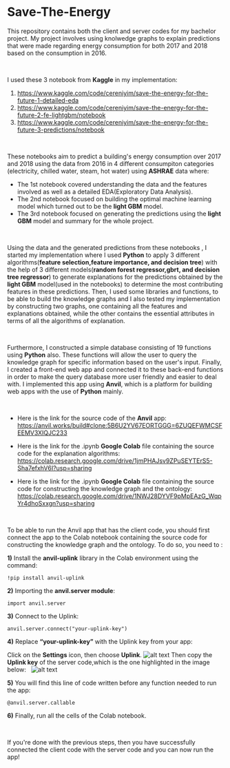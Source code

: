 # Save-The-Energy
This repository contains both the client and server codes for my bachelor project. My project involves using knolwedge graphs to explain predictions that were made regarding energy consumption for both 2017 and 2018 based on the consumption in 2016. 

&nbsp;

I used these 3 notebook from **Kaggle** in my implementation:



1) https://www.kaggle.com/code/cereniyim/save-the-energy-for-the-future-1-detailed-eda
2) https://www.kaggle.com/code/cereniyim/save-the-energy-for-the-future-2-fe-lightgbm/notebook
3) https://www.kaggle.com/code/cereniyim/save-the-energy-for-the-future-3-predictions/notebook

&nbsp;

These notebooks aim to predict a building's energy consumption over 2017 and 2018 using the data from 2016 in 4 different consumpiton categories (electricity, chilled water, steam, hot water) using **ASHRAE** data where:



- The 1st notebook covered understanding the data and the features involved as well as a detailed EDA(Exploratory Data Analysis).
- The 2nd notebook focused on building the optimal machine learning model which turned out to be the **light GBM** model.
- The 3rd notebook focused on generating the predictions using the **light GBM** model and summary for the whole project.


&nbsp;

Using the data and the generated predictions from these notebooks , I started my implementation where I used **Python** to apply 3 different algorithms(**feature selection,feature importance, and decision tree**) with the help of 3 different models(**random forest regressor,gbrt, and decision tree regressor**) to generate explanations for the predictions obtained by the **light GBM** model(used in the notebooks) to determine the most contributing features in these predictions. Then, I used some libraries and functions, to be able to build the knowledge graphs and I also tested my implementation by constructing two graphs, one containing all the features and explanations obtained, while the other contains the essential attributes in terms of all the algorithms of explanation.

&nbsp;

Furthermore, I constructed a simple database consisting of 19 functions using **Python** also. These functions will allow the user to query the knowledge graph for specific information based on the user's input. Finally, I created a front-end web app and connected it to these back-end functions in order to make the query database more user friendly and easier to deal with. I implemented this app using **Anvil**, which is a platform for building web apps with the use of **Python** mainly.

&nbsp;


- Here is the link for the source code of the **Anvil** app: https://anvil.works/build#clone:5B6U2YV67EORTGGG=6ZUQEFWMCSFEEMV3XIQJC233



- Here is the link for the .ipynb **Google Colab** file containing the source code for the explanation algorithms: 
https://colab.research.google.com/drive/1jmPHAJsv9ZPuSEYTErS5-Sha7efxhV6I?usp=sharing



- Here is the link for the .ipynb **Google Colab** file containing the source code for constructing the knowledge graph and the ontology:
https://colab.research.google.com/drive/1NWJ28DYVF9pMpEAzG_WqpYr4dhoSxxgn?usp=sharing


&nbsp;

To be able to run the Anvil app that has the client code, you should first connect the app to the Colab notebook containing the source code for constructing the knowledge graph and the ontology. To do so, you need to :



**1)** Install the **anvil-uplink** library in the Colab environment using the command:
   
   ```
   !pip install anvil-uplink
   ```


**2)** Importing the **anvil.server module**:
   
   ```
   import anvil.server
   ```


**3)** Connect to the Uplink:
   
   ```
   anvil.server.connect("your-uplink-key")
   ```


**4)** Replace **“your-uplink-key”** with the Uplink key from your app:

Click on the **Settings** icon, then choose **Uplink**.
![alt text](https://user-images.githubusercontent.com/87882755/169874559-6fd77741-476c-499d-85cc-4854419c0f0d.png)
Then copy the **Uplink key** of the server code,which is the one highlighted in the image below:
&nbsp;
![alt text](https://user-images.githubusercontent.com/87882755/169873614-1caec677-a2ba-4c58-9e8e-6001296e9a20.png)

**5)** You will find this line of code written before any function needed to run the app:

   ```
   @anvil.server.callable
   ```


**6)** Finally, run all the cells of the Colab notebook.


&nbsp;

If you're done with the previous steps, then you have successfully connected the client code with the server code and you can now run the app! 
